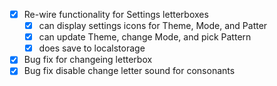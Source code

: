 - [x] Re-wire functionality for Settings letterboxes
  - [x] can display settings icons for Theme, Mode, and Patter
  - [x] can update Theme, change Mode, and pick Pattern
  - [x] does save to localstorage
- [x] Bug fix for changeing letterbox
- [x] Bug fix disable change letter sound for consonants